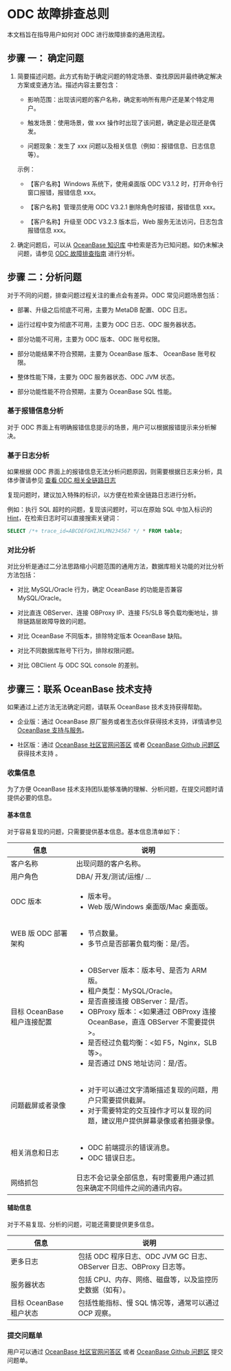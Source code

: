 # ODC 故障排查总则 

本文档旨在指导用户如何对 ODC 进行故障排查的通用流程。

## 步骤 一： 确定问题

1. 简要描述问题。此方式有助于确定问题的特定场景、查找原因并最终确定解决方案或变通方法。描述内容主要包含：

   * 影响范围：出现该问题的客户名称，确定影响所有用户还是某个特定用户。

   * 触发场景：使用场景，做 xxx 操作时出现了该问题，确定是必现还是偶发。

   * 问题现象：发生了 xxx 问题以及相关信息（例如：报错信息、日志信息等）。

   示例：
   * 【客户名称】Windows 系统下，使用桌面版 ODC V3.1.2 时，打开命令行窗口报错，报错信息 xxx。

   * 【客户名称】管理员使用 ODC V3.2.1 删除角色时报错，报错信息 xxx。

   * 【客户名称】升级至 ODC V3.2.3 版本后，Web 服务无法访问，日志包含报错信息 xxx。

2. 确定问题后，可以从 [OceanBase 知识库](https://www.oceanbase.com/knowledge-base) 中检索是否为已知问题。如仍未解决问题，请参见 [ODC 故障排查指南](../3.common-troubleshooting/1.deployment-upgrade/1.web-odc-cannot-be-accessed-after-startup.md) 进行分析。

## 步骤 二：分析问题

对于不同的问题，排查问题过程关注的重点会有差异。ODC 常见问题场景包括：

* 部署、升级之后彻底不可用，主要为 MetaDB 配置、ODC 日志。

* 运行过程中变为彻底不可用，主要为 ODC 日志、ODC 服务器状态。

* 部分功能不可用，主要为 ODC 版本、ODC 账号权限。

* 部分功能结果不符合预期，主要为 OceanBase 版本、 OceanBase 账号权限。

* 整体性能下降，主要为 ODC 服务器状态、ODC JVM 状态。

* 部分功能性能不符合预期，主要为 OceanBase SQL 性能。


### 基于报错信息分析

对于 ODC 界面上有明确报错信息提示的场景，用户可以根据报错提示来分析解决。

### 基于日志分析

如果根据 ODC 界面上的报错信息无法分析问题原因，则需要根据日志来分析，具体步骤请参见 [查看 ODC 相关全链路日志](../2.collect-message/4.view-odc-related-full-link-logs.md)

复现问题时，建议加入特殊的标识，以方便在检索全链路日志进行分析。

例如：执行 SQL 超时的问题，复现该问题时，可以在原始 SQL 中加入标识的 [Hint](https://www.oceanbase.com/docs/enterprise-oceanbase-database-cn-10000000000368642)，在检索日志时可以直接搜索关键词：

```sql
SELECT /*+ trace_id=ABCDEFGHIJKLMN234567 */ * FROM table;
```

### 对比分析

对比分析是通过二分法思路缩小问题范围的通用方法，数据库相关功能的对比分析方法包括：

* 对比 MySQL/Oracle 行为，确定 OceanBase 的功能是否兼容 MySQL/Oracle。

* 对比直连 OBServer、连接 OBProxy IP、连接 F5/SLB 等负载均衡地址，排除链路层故障导致的问题。

* 对比 OceanBase 不同版本，排除特定版本 OceanBase 缺陷。

* 对比不同数据库账号下行为，排除权限问题。

* 对比 OBClient 与 ODC SQL console 的差别。

## 步骤三：联系 OceanBase 技术支持

如果通过上述方法无法确定问题，请联系 OceanBase 技术支持获得帮助。

* 企业版：通过 OceanBase 原厂服务或者生态伙伴获得技术支持，详情请参见 [OceanBase 支持与服务](https://www.oceanbase.com/service/service)。

* 社区版：通过 [OceanBase 社区官网问答区](https://ask.oceanbase.com/) 或者 [OceanBase Github 问题区](https://github.com/oceanbase/oceanbase/issues) 获得技术支持 。

### 收集信息

为了方便 OceanBase 技术支持团队能够准确的理解、分析问题，在提交问题时请提供必要的信息。

#### 基本信息

对于容易复现的问题，只需要提供基本信息。基本信息清单如下：


| **信息**              | **说明** |
|---------------------|-------------------------------------------------------------------------------------------------------------------------------------------------------------------------------------------------------------------------------------------------------------------------------------------------------------------------------------------------------------------------------------------------------|
| 客户名称                | 出现问题的客户名称。 |
| 用户角色                | DBA/ 开发/测试/运维/ ...   |
| ODC 版本              | <ul><li> 版本号。  </li><li> Web 版/Windows 桌面版/Mac 桌面版。</li></ul>     |
| WEB 版 ODC 部署架构      | <ul><li> 节点数量。  </li><li> 多节点是否部署负载均衡：是/否。</li></ul>    |
| 目标 OceanBase 租户连接配置 | <ul><li> OBServer 版本：版本号、是否为 ARM 版。 </li><li> 租户类型：MySQL/Oracle。 </li><li> 是否直接连接 OBServer：是/否。 </li><li> OBProxy 版本：\<如果通过 OBProxy 连接 OceanBase，直连 OBServer 不需要提供\>。 </li><li> 是否经过负载均衡：\<如 F5，Nginx，SLB 等\>。  </li><li> 是否通过 DNS 地址访问：是/否。 </li></ul> |
| 问题截屏或者录像            | <ul><li> 对于可以通过文字清晰描述复现的问题，用户只需要提供截屏。 </li><li> 对于需要特定的交互操作才可以复现的问题，建议用户提供屏幕录像或者拍摄录像。 </li></ul>  |
| 相关消息和日志             | <ul><li> ODC 前端提示的错误消息。  </li><li> ODC 错误日志。 </li></ul>    |
| 网络抓包                | 日志不会记录全部信息，有时需要用户通过抓包来确定不同组件之间的通讯内容。      |

#### 辅助信息

对于不易复现、分析的问题，可能还需要提供更多信息。


| **信息**            | **说明**                                             |
|-------------------|----------------------------------------------------|
| 更多日志              | 包括 ODC 程序日志、ODC JVM GC 日志、OBServer 日志、OBProxy 日志等。 |
| 服务器状态             | 包括 CPU、内存、网络、磁盘等，以及监控历史数据（如有）。                     |
| 目标 OceanBase 租户状态 | 包括性能指标、慢 SQL 情况等，通常可以通过 OCP 观察。                    |


### **提交问题单**

用户可以通过 [OceanBase 社区官网问答区](https://ask.oceanbase.com/) 或者 [OceanBase Github 问题区](https://github.com/oceanbase/oceanbase/issues) 提交问题单。
